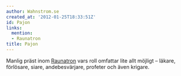 ```yaml
---
author: Wahnstrom.se
created_at: '2012-01-25T18:33:51Z'
id: Pajon
links:
  mention:
  - Raunatron
title: Pajon
---
```


Manlig präst inom [Raunatron] vars roll omfattar lite allt möjligt – läkare, förlösare, siare,
andebesvärjare, profeter och även krigare.

  [Raunatron]: Raunatron